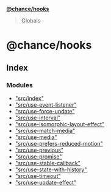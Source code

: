 **[@chance/hooks](README.md)**

> Globals

# @chance/hooks

## Index

### Modules

* ["src/index"](modules/_src_index_.md)
* ["src/use-event-listener"](modules/_src_use_event_listener_.md)
* ["src/use-force-update"](modules/_src_use_force_update_.md)
* ["src/use-interval"](modules/_src_use_interval_.md)
* ["src/use-isomorphic-layout-effect"](modules/_src_use_isomorphic_layout_effect_.md)
* ["src/use-match-media"](modules/_src_use_match_media_.md)
* ["src/use-media"](modules/_src_use_media_.md)
* ["src/use-prefers-reduced-motion"](modules/_src_use_prefers_reduced_motion_.md)
* ["src/use-previous"](modules/_src_use_previous_.md)
* ["src/use-promise"](modules/_src_use_promise_.md)
* ["src/use-stable-callback"](modules/_src_use_stable_callback_.md)
* ["src/use-state-with-history"](modules/_src_use_state_with_history_.md)
* ["src/use-timeout"](modules/_src_use_timeout_.md)
* ["src/use-update-effect"](modules/_src_use_update_effect_.md)
